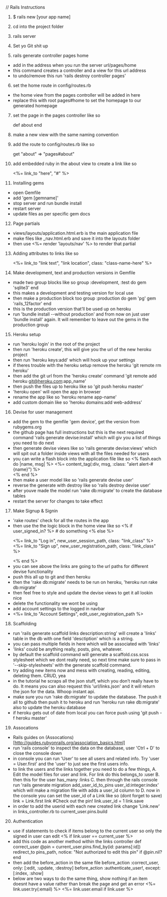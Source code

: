 // Rails Instructions

1. $ rails new [your app name]

2. cd into the project folder

3. rails server

4. Set yo Git shit up

5. rails generate controller pages home
* add in the address when you run the server url/pages/home
* this command creates a controller and a view for this url address
* to undo/remove this run 'rails destroy controller pages'

6. set the home route in config/routes.rb 
* the home view from the pages controller will be added in here
* replace this with root pages#home to set the homepage to our generated homepage

7. set the page in the pages controller like so

	def about 
	end 

8. make a new view with the same naming convention
9. add the route to config/routes.rb like so

	get "about" => "pages#about"

10. add embedded ruby in the about view to create a link like so

	<%= link_to "here", "#" %>


11. Installing gems
* open Gemfile
* add 'gem [gemname]'
* stop server and run bundle install
* restart server
* update files as per specific gem docs

12. Page partials
* views/layouts/application.html.erb is the main application file
* make files like _nav.html.erb and save it into the layouts folder
* then use <%= render 'layouts/nav' %> to render that partial

13. Adding attributes to links like so
	
	<%= link_to "link text", "link location", class: "class-name-here" %>


14. Make development, text and production versions in Gemfile
* made two group blocks like so
	group :development, :test do
		gem 'sqlite3'
	end
* this makes a development and testing version for local use
* then make a production block too
	group :production do
		gem 'pg'
		gem 'rails_12factor'
	end
* this is the production version that’ll be used up on heroku
* run 'bundle install --without production' and from now on just user 'bundle install' again. It will remember to leave out the gems in the production group

15. Heroku setup
* run 'heroku login' in the root of the project
* then run 'heroku create', this will give you the url of the new heroku project
* then run 'heroku keys:add' which will hook up your settings
* if theres trouble with the heroku setup remove the heroku 'git remote rm heroku'
* then add the git url from the 'heroku create' command 'git remote add heroku git@heroku.com:app_name'
* then push the files up to heroku like so 'git push heroku master'
* 'heroku open' will open the app in browser
* rename the app like so 'heroku rename app-name'
* add custom domain like so 'heroku domains:add web-address'

16. Devise for user management
* add the gem to the gemfile 'gem device', get the version from rubygems.org
* the github page has full instructions but this is the next required command 'rails generate devise:install' which will giv you a list of things you need to do next
* then generate devise views like so 'rails generate devise:views' which will spit out a folder inside views with all the files needed for users
* you can write a flash block into the application file like so
	<% flash.each do |name, msg| %>
		<%= content_tag(:div, msg, :class: "alert alert-#{name}") %>  
	<% end %>
* then make a user model like so 'rails generate devise user'
* reverse the generate with destroy like so 'rails destroy devise user'
* after youve made the model run 'rake db:migrate' to create the database tables
* restart the server for changes to take effect

17. Make Signup & Signin
* 'rake routes' check for all the routes in the app
* then use the the logic block in the home view like so
	<% if user_signed_in? %>
        # do something
    <% else %>
    	<p>
        	<%= link_to "Log in", new_user_session_path, class: "link_class" %>
        	<%= link_to "Sign up", new_user_registration_path, class: "link_class" %>
    	</p>
    <% end %> 
* you can see above the links are going to the url paths for different devise functionality
* push this all up to git and then heroku
* then the 'rake db:migrate' needs to be run on heroku, 'heroku run rake db:migrate'
* then feel free to style and update the devise views to get it all lookin nice
* delete the functionality we wont be using
* add account settings to the logged in navbar
	<li><%= link_to "Account Settings", edit_user_registration_path %></li>

18. Scaffolding
* run 'rails generate scaffold links description:string' will create a 'links' table in the db with one field 'desctiption' which is a string. 
* you can pass multiple fields in here which will be associated with 'links'
* 'links' could be anything really, posts, pins, whatever.
* by default the scaffold command will generate a scaffold.css.scss stylesheet which we dont really need, so next time make sure to pass in '--skip-stylesheets' with the generate scaffold command.
* try adding new items now and mess with creating, reading, editing, deleting them. CRUD, yea
* in the tutorial he scraps all the json stuff, which you don’t really have to do. It means you can also request this 'url/links.json' and it will return the json for the data. Whoop instant api.
* make sure you run 'rake db:migrate' to update the database. The push it all to github then push it to heroku and run 'heroku run rake db:migrate' also to update the heroku database
* if heroku gets out of date from local you can force push using 'git push -f heroku master'

19. Assocations
* Rails guides on (Assocations)[http://guides.rubyonrails.org/association_basics.html]
* run 'rails console' to inspect the data on the database, user 'Ctrl + D' to close the console down
* in console you can run 'User' to see all users and related info. Try 'user = User.first' and the 'user' to just see the first users info.
* to link the users and the links together you need to do a few things,
A. Edit the model files for user and link. For link do this
	belongs_to :user
B. then this for the user
	has_many :links
C. then through the rails console run 'rails generate migration add_user_id_to_pins user_id:integer:index' which will make a migration file with adds a user_id column to
D. now in the console you can set the user_id of a Link like so (dont forget to save)
	link = Link.first
	link #Check out the pin!
	link.user_id = 1
	link.save
* in order to add the userid with each new created link change 'Link.new' in links_controller.rb to
	current_user.pins.build

20. Authentication
* use if statements to check if items belong to the current user so only the signed in user can edit
	<% if link.user == current_user %>	
* add this code as another method within the links controller
	def correct_user
      @pin = current_user.pins.find_by(id: params[:id])
      redirect_to pins_path, notice: "Not authorized to edit this pin" if @pin.nil?
    end
* then add the before_action in the same file
	before_action :correct_user, only: [:edit, :update, :destroy]
	before_action :authenticate_user!, except: [:index, :show]
* below are two ways to do the same thing, show nothing if an item doesnt have a value rather than break the page and get an error
	<%= link.user.try(:email) %>
	<%= link.user.email if link.user %>

